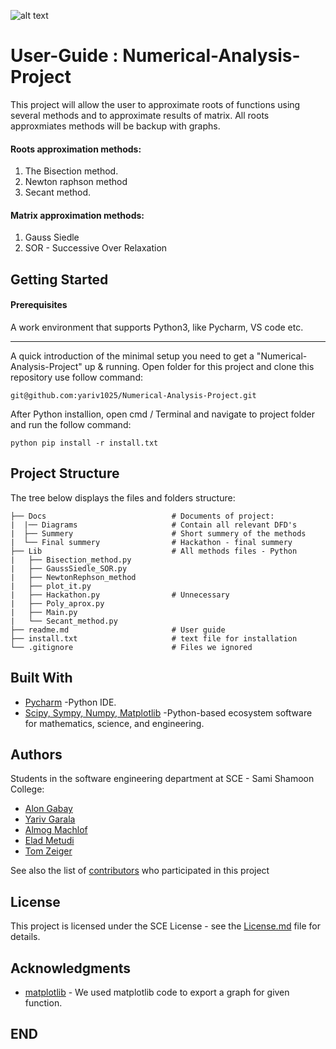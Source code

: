 ![alt text](https://i.imgur.com/ZNpFSo2.png)

# User-Guide : Numerical-Analysis-Project

This project will allow the user to approximate roots of functions using several methods and to approximate results of matrix.
All roots approxmiates methods will be backup with graphs.
#### Roots approximation methods:
1. The Bisection method.
2. Newton raphson method
3. Secant method.

#### Matrix approximation methods:
1. Gauss Siedle
2. SOR - Successive Over Relaxation

## Getting Started
#### Prerequisites

A work environment that supports Python3, like Pycharm, VS code etc.
_____________________

A quick introduction of the minimal setup you need to get a "Numerical-Analysis-Project" up & running.
Open folder for this project and clone this repository use follow command:
```
git@github.com:yariv1025/Numerical-Analysis-Project.git
```
After Python installion, open cmd / Terminal and navigate to project folder and run the follow command:
```
python pip install -r install.txt
```

Project Structure
------------------
The tree below displays the files and folders structure:
```
├── Docs                            # Documents of project:
|  |── Diagrams                     # Contain all relevant DFD's
|  ├── Summery                      # Short summery of the methods
|  └── Final summery                # Hackathon - final summery  
├── Lib                             # All methods files - Python
|   ├── Bisection_method.py
|   ├── GaussSiedle_SOR.py
|   ├── NewtonRephson_method
|   ├── plot_it.py
|   ├── Hackathon.py                # Unnecessary
|   ├── Poly_aprox.py
|   ├── Main.py
|   └── Secant_method.py
├── readme.md                       # User guide
├── install.txt                     # text file for installation
└── .gitignore                      # Files we ignored

```
Built With
----------
* [Pycharm](https://www.jetbrains.com/pycharm/) -Python IDE.
* [Scipy, Sympy, Numpy, Matplotlib](https://www.scipy.org/) -Python-based ecosystem software for mathematics, science, and engineering.

Authors
-------
Students in the software engineering department at SCE - Sami Shamoon College:
* [Alon Gabay](https://github.com/alongabay)
* [Yariv Garala](https://github.com/yariv1025)
* [Almog Machlof](https://github.com/Almogma)
* [Elad Metudi]()
* [Tom Zeiger]()

See also the list of [contributors](https://github.com/yariv1025/Numerical_Analysis_Project/graphs/contributors) who participated in this project

License
-------
This project is licensed under the SCE License - see the [License.md](https://gist.github.com/Numerical_Analysis_Project/LICENSE.md) file for  details.

Acknowledgments
---------------
* [matplotlib](https://matplotlib.org/gallery/lines_bars_and_markers/simple_plot.html) - We used matplotlib code to export a graph for given function.
## END
